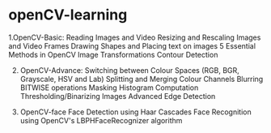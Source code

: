 # openCV-learning
1.OpenCV-Basic:
Reading Images and Video 
Resizing and Rescaling Images and Video Frames
Drawing Shapes and Placing text on images 
5 Essential Methods in OpenCV 
Image Transformations
Contour Detection

2. OpenCV-Advance:
Switching between Colour Spaces (RGB, BGR, Grayscale, HSV and Lab) 
Splitting and Merging Colour Channels 
Blurring 
BITWISE operations
Masking 
Histogram Computation
Thresholding/Binarizing Images 
Advanced Edge Detection

3. OpenCV-face
Face Detection using Haar Cascades
Face Recognition using OpenCV's LBPHFaceRecognizer algorithm
